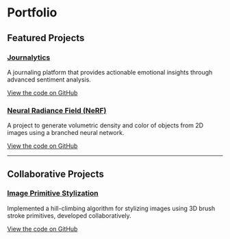# Portfolio

## Featured Projects
### [Journalytics](projects/journalytics.md)
A journaling platform that provides actionable emotional insights through advanced sentiment analysis.

[View the code on GitHub](https://github.com/William040802/Journalytics)

### [Neural Radiance Field (NeRF)](projects/nerf.md)
A project to generate volumetric density and color of objects from 2D images using a branched neural network.

[View the code on GitHub](https://github.com/William040802/Neural-Radiance-Field)

---

## Collaborative Projects
### [Image Primitive Stylization](projects/image-stylization.md)
Implemented a hill-climbing algorithm for stylizing images using 3D brush stroke primitives, developed collaboratively.

[View the code on GitHub](https://github.com/aayushg55/184_Primitive_Based_Paintings)
